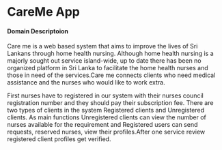 # CareMe App
#### Domain Descriptoion
Care me is a web based system that aims to improve the lives of Sri Lankans through home health nursing. Although home health nursing is a majorly sought out service island-wide, up to date there has been no organized platform in Sri Lanka to facilitate the home health nurses and those in need of the services.Care me connects clients who need medical assistance and the nurses who would like to work extra. 

First nurses have to registered in our system with their nurses council registration number and they should pay their subscription fee. There are two types of clients in the system Registered clients and Unregistered clients. As main functions Unregistered clients can view the number of nurses available for the requirement and Registered users can send requests, reserved nurses, view their profiles.After one service review registered client profiles get verified.
